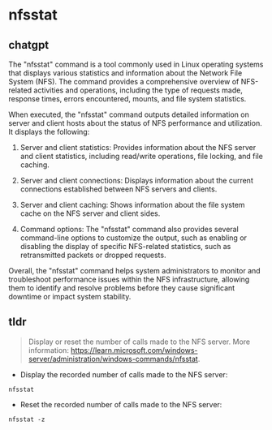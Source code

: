 # nfsstat 
## chatgpt 
The "nfsstat" command is a tool commonly used in Linux operating systems that displays various statistics and information about the Network File System (NFS). The command provides a comprehensive overview of NFS-related activities and operations, including the type of requests made, response times, errors encountered, mounts, and file system statistics.

When executed, the "nfsstat" command outputs detailed information on server and client hosts about the status of NFS performance and utilization. It displays the following:

1. Server and client statistics: Provides information about the NFS server and client statistics, including read/write operations, file locking, and file caching.

2. Server and client connections: Displays information about the current connections established between NFS servers and clients.

3. Server and client caching: Shows information about the file system cache on the NFS server and client sides.

4. Command options: The "nfsstat" command also provides several command-line options to customize the output, such as enabling or disabling the display of specific NFS-related statistics, such as retransmitted packets or dropped requests.

Overall, the "nfsstat" command helps system administrators to monitor and troubleshoot performance issues within the NFS infrastructure, allowing them to identify and resolve problems before they cause significant downtime or impact system stability. 

## tldr 
 
> Display or reset the number of calls made to the NFS server.
> More information: <https://learn.microsoft.com/windows-server/administration/windows-commands/nfsstat>.

- Display the recorded number of calls made to the NFS server:

`nfsstat`

- Reset the recorded number of calls made to the NFS server:

`nfsstat -z`
